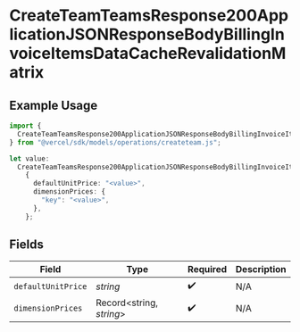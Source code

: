 # CreateTeamTeamsResponse200ApplicationJSONResponseBodyBillingInvoiceItemsDataCacheRevalidationMatrix

## Example Usage

```typescript
import {
  CreateTeamTeamsResponse200ApplicationJSONResponseBodyBillingInvoiceItemsDataCacheRevalidationMatrix,
} from "@vercel/sdk/models/operations/createteam.js";

let value:
  CreateTeamTeamsResponse200ApplicationJSONResponseBodyBillingInvoiceItemsDataCacheRevalidationMatrix =
    {
      defaultUnitPrice: "<value>",
      dimensionPrices: {
        "key": "<value>",
      },
    };
```

## Fields

| Field                    | Type                     | Required                 | Description              |
| ------------------------ | ------------------------ | ------------------------ | ------------------------ |
| `defaultUnitPrice`       | *string*                 | :heavy_check_mark:       | N/A                      |
| `dimensionPrices`        | Record<string, *string*> | :heavy_check_mark:       | N/A                      |